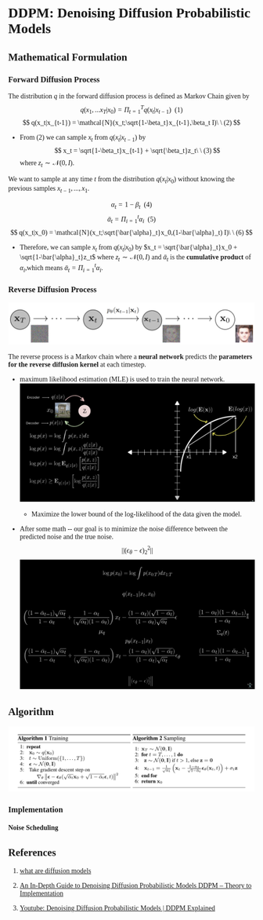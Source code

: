 <font face="Times New Roman">

# DDPM: Denoising Diffusion Probabilistic Models

## Mathematical Formulation

### Forward Diffusion Process

The distribution $q$ in the forward diffusion process is defined as Markov Chain given by
$$
q(x_1,...x_T|x_0) = \Pi_{t=1}^T q(x_t|x_{t-1})\ \ (1)
$$
$$
q(x_t|x_{t-1}) = \mathcal{N}(x_t;\sqrt{1-\beta_t}x_{t-1},\beta_t I)\ \ (2)
$$

* From (2) we can sample $x_t$ from $q(x_t|x_{t-1})$ by
$$
x_t = \sqrt{1-\beta_t}x_{t-1} + \sqrt{\beta_t}z_t\ \ (3)
$$ where $z_t \sim \mathcal{N}(0,I)$.

We want to sample at any time $t$ from the distribution $q(x_t|x_0)$ without knowing the previous samples $x_{t-1},...,x_1$. 

$$
\alpha_t = 1-\beta_t\ \ (4)
$$
$$
\bar{\alpha}_t = \Pi_{i=1}^t \alpha_i\ \ (5)
$$
$$
q(x_t|x_0) = \mathcal{N}(x_t;\sqrt{\bar{\alpha}_t}x_0,(1-\bar{\alpha}_t) I)\ \ (6)
$$

* Therefore, we can sample $x_t$ from $q(x_t|x_0)$ by $x_t = \sqrt{\bar{\alpha}_t}x_0 + \sqrt{1-\bar{\alpha}_t}z_t$ 
  where $z_t \sim \mathcal{N}(0,I)$ and $\bar{\alpha}_t$ is the **cumulative product** of $\alpha_i$,which means $\bar{\alpha}_t = \Pi_{i=1}^t \alpha_i$.

### Reverse Diffusion Process

![1](1.png)

The reverse process is a Markov chain where a **neural network** predicts the **parameters for the reverse diffusion kernel** at each timestep. 

* maximum likelihood estimation (MLE) is used to train the neural network.
  ![2](2.png)

  * Maximize the lower bound of the log-likelihood of the data given the model.
  
*  After some math -- our goal is to minimize the noise difference between the predicted noise and the true noise.
  $$||(\epsilon_{\theta}-\epsilon)^2_2||$$
  ![3](3.png)

## Algorithm

![4](4.png)

### Implementation

#### Noise Scheduling

## References

1. [what are diffusion models](https://lilianweng.github.io/posts/2021-07-11-diffusion-models/)

2. [An In-Depth Guide to Denoising Diffusion Probabilistic Models DDPM – Theory to Implementation](https://learnopencv.com/denoising-diffusion-probabilistic-models/#forward-diffusion-equation)

3. [Youtube: Denoising Diffusion Probabilistic Models | DDPM Explained](https://www.youtube.com/watch?v=H45lF4sUgiE)
</font>